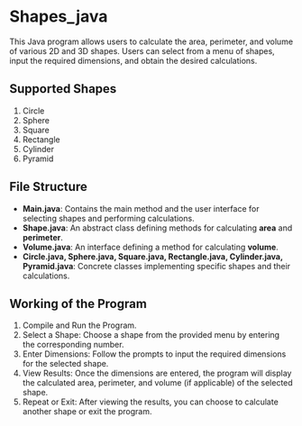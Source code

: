 # Shapes_java

This Java program allows users to calculate the area, perimeter, and volume of various 2D and 3D shapes. Users can select from a menu of shapes, input the required dimensions, and obtain the desired calculations.

## Supported Shapes
1. Circle
2. Sphere
3. Square
4. Rectangle
5. Cylinder
6. Pyramid

## File Structure
* **Main.java**: Contains the main method and the user interface for selecting shapes and performing calculations.
* **Shape.java**: An abstract class defining methods for calculating **area** and **perimeter**.
* **Volume.java**: An interface defining a method for calculating **volume**.
* **Circle.java, Sphere.java, Square.java, Rectangle.java, Cylinder.java, Pyramid.java**: Concrete classes implementing specific shapes and their calculations.

## Working of the Program
1. Compile and Run the Program.
2. Select a Shape: Choose a shape from the provided menu by entering the corresponding number.
3. Enter Dimensions: Follow the prompts to input the required dimensions for the selected shape.
4. View Results: Once the dimensions are entered, the program will display the calculated area, perimeter, and volume (if applicable) of the selected shape.
5. Repeat or Exit: After viewing the results, you can choose to calculate another shape or exit the program.

